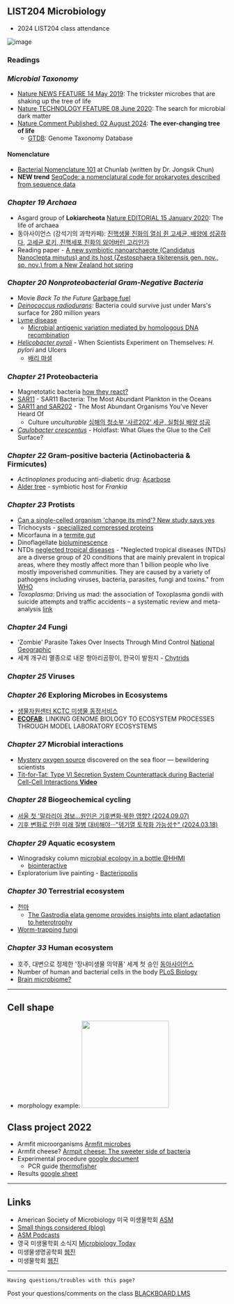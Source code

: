 
## LIST204 Microbiology
* 2024 LIST204 class attendance
  
![image](https://github.com/user-attachments/assets/3f72732d-3d88-443d-972a-1694e0c4b63d)

### Readings

### _Microbial Taxonomy_

* [Nature NEWS FEATURE 14 May 2019](https://www.nature.com/articles/d41586-019-01496-w): The trickster microbes that are shaking up the tree of life
* [Nature TECHNOLOGY FEATURE 08 June 2020](https://www.nature.com/articles/d41586-020-01684-z): The search for microbial dark matter
* [Nature Comment Published: 02 August 2024](https://www.nature.com/articles/s41564-024-01768-w): __The ever-changing tree of life__
  - [GTDB](https://gtdb.ecogenomic.org/): Genome Taxonomy Database
#### Nomenclature
* [Bacterial Nomenclature 101](https://help.ezbiocloud.net/bacterial-nomenclature-101-and-how-to-describe-new-species/) at Chunlab (written by Dr. Jongsik Chun)
* __NEW trend__ [SeqCode: a nomenclatural code for prokaryotes described from sequence data](https://www.nature.com/articles/s41564-022-01214-9)

### _Chapter 19 Archaea_

* Asgard group of __Lokiarcheota__ [Nature EDITORIAL 15 January 2020](https://www.nature.com/articles/d41586-020-00087-4): The life of archaea
* 동아사이언스 (강석기의 과학카페): [진핵생물 진화의 열쇠 쥔 고세균, 배양에 성공하다](https://www.dongascience.com/news.php?idx=30788), [고세균 로키, 진핵세포 진화의 잃어버린 고리인가](https://www.dongascience.com/news.php?idx=6896)
* Reading paper - [A new symbiotic nanoarchaeote (Candidatus Nanoclepta minutus) and its host (Zestosphaera tikiterensis gen. nov., sp. nov.) from a New Zealand hot spring](https://pubmed.ncbi.nlm.nih.gov/30195930/)


### _Chapter 20_ _Nonproteobacterial Gram-Negative Bacteria_
* Movie _Back To the Future_ [Garbage fuel](https://youtu.be/vHake6w4Su0?si=Ihk9zmJQhKGYOoJD&t=25)
* [_Deinococcus radiodurans_](https://www.newscientist.com/article/2344099-bacteria-could-survive-just-under-marss-surface-for-280-million-years): Bacteria could survive just under Mars's surface for 280 million years
* [Lyme disease](https://www.cdc.gov/lyme/index.html)
  - [Microbial antigenic variation mediated by homologous DNA recombination](https://academic.oup.com/femsre/article/36/5/917/660062?login=false)
* [_Helicobacter pyroli_](https://blogs.scientificamerican.com/guest-blog/when-scientists-experiment-on-themselves-h-pylori-and-ulcers/) - When Scientists Experiment on Themselves: _H. pylori_ and Ulcers
  - [배리 먀셜](https://namu.wiki/w/%EB%B0%B0%EB%A6%AC%20%EB%A7%88%EC%85%9C)

### _Chapter 21_ Proteobacteria
* Magnetotatic bacteria [how they react?](https://youtu.be/R43H09nkyGk?si=QailQybSUsvBachY)
* [SAR11](https://www.annualreviews.org/doi/10.1146/annurev-marine-010814-015934) - SAR11 Bacteria: The Most Abundant Plankton in the Oceans
* [SAR11 and SAR202](https://bios.asu.edu/currents/the-most-abundant-organisms-youve-never-heard-of/) - The Most Abundant Organisms You’ve Never Heard Of
  - Culture _unculturable_ [심해의 청소부 ‘사르202’ 세균, 실험실 배양 성공](https://www.ibric.org/bric/trend/bio-news.do?mode=view&articleNo=9861670)
* [_Caulobacter crescentus_](https://pubmed.ncbi.nlm.nih.gov/36286485/) - Holdfast: What Glues the Glue to the Cell Surface?
  
### _Chapter 22_ Gram-positive bacteria (Actinobacteria & Firmicutes)
* _Actinoplanes_ producing anti-diabetic drug: [Acarbose](https://en.wikipedia.org/wiki/Acarbose)
* [Alder tree](https://ko.wikipedia.org/wiki/%EC%98%A4%EB%A6%AC%EB%82%98%EB%AC%B4) - symbiotic host for _Frankia_

### _Chapter 23_ Protists
* [Can a single-celled organism 'change its mind'? New study says yes](https://www.eurekalert.org/news-releases/599859)
* Trichocysts - [speciallized compressed proteins](https://www.youtube.com/shorts/rWME4_AN2tI)
* Micorfauna in a [termite gut](https://www.nikonsmallworld.com/galleries/2021-small-world-in-motion-competition/microfauna-in-a-termite-gut)
* Dinoflagellate [bioluminescence](https://www.youtube.com/watch?v=7tPKqeN2qos)
* NTDs [neglected tropical diseases](https://www.cdc.gov/globalhealth/ntd/diseases/index.html) - "Neglected tropical diseases (NTDs) are a diverse group of 20 conditions that are mainly prevalent in tropical areas, where they mostly affect more than 1 billion people who live mostly impoverished communities. They are caused by a variety of pathogens including viruses, bacteria, parasites, fungi and toxins." from [WHO](https://www.who.int/news-room/questions-and-answers/item/neglected-tropical-diseases)
* _Toxoplasma_: Driving us mad: the association of Toxoplasma gondii with suicide attempts and traffic accidents – a systematic review and meta-analysis [link](https://www.cambridge.org/core/journals/psychological-medicine/article/driving-us-mad-the-association-of-toxoplasma-gondii-with-suicide-attempts-and-traffic-accidents-a-systematic-review-and-metaanalysis/70570A7C590118DD547C6182802FF606)

### _Chapter 24_ Fungi
* 'Zombie' Parasite Takes Over Insects Through Mind Control [National Geographic](https://www.youtube.com/watch?v=vijGdWn5-h8)
* 세계 개구리 멸종으로 내몬 항아리곰팡이, 한국이 발원지 - [Chytrids](https://www.dongascience.com/news.php?idx=22408)

### _Chapter 25_ Viruses


### _Chapter 26_ Exploring Microbes in Ecosystems
* [생물자원센터 KCTC 미생물 동정서비스](https://kctc.kribb.re.kr/jzService/identy)
* [__ECOFAB__](https://eco-fab.org/): LINKING GENOME BIOLOGY TO ECOSYSTEM PROCESSES THROUGH MODEL LABORATORY ECOSYSTEMS

### _Chapter 27_ Microbial interactions
* [Mystery oxygen source](https://www.nature.com/articles/d41586-024-02393-7) discovered on the sea floor — bewildering scientists 
* [Tit-for-Tat: Type VI Secretion System Counterattack during Bacterial Cell-Cell Interactions __Video__](https://www.youtube.com/watch?v=aQIU5CvsIjw)

### _Chapter 28_ Biogeochemical cycling
* [서울 첫 '말라리아 경보…원인은 기후변화·북한 영향? (2024.09.07)](https://m.dongascience.com/news.php?idx=67332)
* [기후 변화로 인한 미래 질병 대비해야···"뎅기열 토착화 가능성↑" (2024.03.18)](https://www.ajunews.com/view/20240318112212255)

### _Chapter 29_ Aquatic ecosystem
* Winogradsky column [microbial ecology in a bottle @HHMI](https://www.biointeractive.org/classroom-resources/winogradsky-column-microbial-ecology-bottle)
  - [biointeractive](https://media.hhmi.org/biointeractive/click/winogradsky/)
* Exploratorium live painting - [Bacteriopolis](https://www.exploratorium.edu/exhibits/bacteriopolis)

### _Chapter 30_ Terrestrial ecosystem
* [천마](https://ko.wikipedia.org/wiki/%EC%B2%9C%EB%A7%88_(%EC%8B%9D%EB%AC%BC))
  - [The Gastrodia elata genome provides insights into plant adaptation to heterotrophy](https://www.nature.com/articles/s41467-018-03423-5)
* [Worm-trapping fungi](https://www.youtube.com/watch?v=V6g3OjkhClE)


### _Chapter 33_ Human ecosystem
* 호주, 대변으로 정제한 '장내미생물 의약품' 세계 첫 승인 [동아사이언스](https://www.dongascience.com/news.php?idx=57067)
* Number of human and bacterial cells in the body [PLoS Biology](https://journals.plos.org/plosbiology/article?id=10.1371/journal.pbio.1002533)
* [Brain microbiome?](https://www.newscientist.com/article/mg26335104-500-the-brain-has-its-own-microbiome-heres-what-it-means-for-your-health/)





---
## Cell shape

* morphology example: [<img src="https://upload.wikimedia.org/wikipedia/commons/6/69/Bacterial_morphology_diagram.svg" width=200 height=200>](https://en.wikipedia.org/wiki/Bacillus_%28shape%29#/media/File:Bacterial_morphology_diagram.svg)
  
## Class project 2022
* Armfit microorganisms [Armfit microbes](http://robdunnlab.com/projects/armpit-microbes/)
* Armfit cheese? [Armpit cheese: The sweeter side of bacteria](https://www.newscientist.com/article/mg22029482-000-armpit-cheese-the-sweeter-side-of-bacteria/)
* Experimental procedure [google document](https://docs.google.com/document/d/1WQhN1--gcli-AtXaSUKoqlbYOgzyJFuFOzhx0CTod7U/edit)
  - PCR guide [thermofisher](https://www.thermofisher.com/kr/ko/home/life-science/cloning/cloning-learning-center/invitrogen-school-of-molecular-biology/pcr-education/pcr-reagents-enzymes/pcr-component-considerations.html)
* Results [google sheet](https://docs.google.com/spreadsheets/d/1mSIWUND0OC5NP3eoExsoObJhqNsgdTIACiEa2A1wtH0/edit#gid=1635425747)

<!-- * experimental procedure: [<img src="https://www.cell.com/cms/attachment/2007952068/2030507060/gr3.jpg" width=100 height=200>](https://www.cell.com/cms/attachment/2007952068/2030507060/gr3.jpg) */ -->

---
## Links

* American Society of Microbiology 미국 미생물학회 [ASM](https://www.asm.org)
* [Small things considered (blog)](https://schaechter.asmblog.org/)
* [ASM Podcasts](https://www.asm.org/podcasts)
* 영국 미생물학회 소식지 [Microbiology Today](https://microbiologysociety.org/publication/current-issue/)
* 미생물생명공학회 [웹진](http://www.e-bioindustry.or.kr/index.html)
* 미생물학회 [웹진](http://www.msk.or.kr/webzine/201906/index.html)

---
```
Having questions/troubles with this page?
```
Post your questions/comments on the class [BLACKBOARD LMS](https://kulms.korea.ac.kr)
